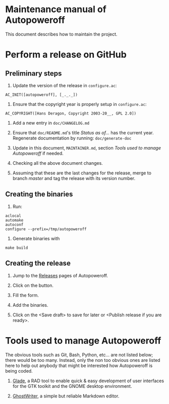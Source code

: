 Maintenance manual of Autopoweroff
======================================================================

This document describes how to maintain the project.


Perform a release on GitHub
======================================================================

Preliminary steps
-------------------------------------------------------------------------

1. Update the version of the release in `configure.ac`:

  `AC_INIT([autopoweroff], [_._._])`

1. Ensure that the copyright year is properly setup in `configure.ac`:

  `AC_COPYRIGHT([Hans Deragon, Copyright 2003-20__, GPL 2.0])`

1. Add a new entry in `doc/CHANGELOG.md`

1. Ensure that `doc/README.md`'s title *Status as of...* has the current year.  Regenerate documentation by running:  `doc/generate-doc`

1. Update in this document, `MAINTAINER.md`, section *Tools used to manage Autopoweroff* if needed.

1. Checking all the above document changes.

1. Assuming that these are the last changes for the release, merge to branch *master* and tag the release with its version number.

Creating the binaries
-------------------------------------------------------------------------

1. Run:

  ```
aclocal
automake
autoconf
configure --prefix=/tmp/autopoweroff
```

1. Generate binaries with

  ```
make build
```

Creating the release
-------------------------------------------------------------------------

1. Jump to the [Releases](https://github.com/deragon/autopoweroff/releases)
   pages of Autopoweroff.

1. Click on the <Draft a new release> button.

1. Fill the form.

1. Add the binaries.

1. Click on the \<Save draft\> to save for later or \<Publish release if you are ready\>.


Tools used to manage Autopoweroff
======================================================================

The obvious tools such as Git, Bash, Python, etc... are not listed below; there would be too many.  Instead, only the non too obvious ones are listed here to help out anybody that might be interested how Autopoweroff is being coded.

1. [Glade](https://glade.gnome.org/), a RAD tool to enable quick & easy development of user interfaces for the GTK toolkit and the GNOME desktop environment.

1. [GhostWriter](https://wereturtle.github.io/ghostwriter/), a simple but reliable Markdown editor.